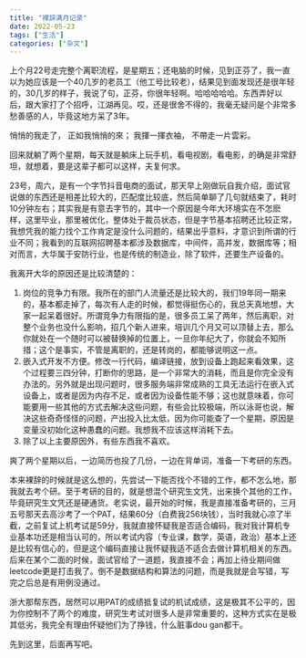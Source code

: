 ```yaml
---
title: "裸辞满月记录"
date: 2022-05-23
tags: ["生活"]
categories: ["杂文"]
---
```






上个月22号走完整个离职流程，是星期五；还电脑的时候，见到正芬了，我一直以为她应该是一个40几岁的老员工（他工号比较老），结果见到面发现还是很年轻的，30几岁的样子，我说了句，正芬，你很年轻啊。哈哈哈哈哈。东西弄好以后，跟大家打了个招呼，江湖再见。哎，还是很舍不得的，我毫无疑问是个非常多愁善感的人，毕竟这地方呆了3年。

悄悄的我走了，
正如我悄悄的來；
我揮一揮衣袖，
不帶走一片雲彩。



回来就躺了两个星期，每天就是躺床上玩手机，看电视剧，看电影，的确是非常舒坦，就想着，要是这辈子都可以这样，夫复何求。



23号，周六，是有一个字节抖音电商的面试，那天早上刚做玩自我介绍，面试官说做的东西还是相差比较大的，匹配度比较底，然后简单聊了几句就结束了，耗时10分钟左右；其实我是有意去字节的，其中一个原因是今年大环境实在不怎麽样，这里毕业，那里被优化，整体处于裁员状态，但是字节基本招聘还比较正常，我想凭我的能力找个工作肯定是没什么问题的，结果出乎意料，才意识到所谓的行业不同；我看到的互联网招聘基本都涉及数据库，中间件，高并发，数据库等；相对而言，大华属于安防行业，也是传统的制造业，除了软件，还要生产设备的。



我离开大华的原因还是比较清楚的：

1. 岗位的竞争力有限。我所在的部门人流量还是比较大的，我们19年同一期来的，基本都走掉了，每次有人走的时候，都觉得挺伤心的，我总天真地想，大家一起呆着很好。所谓竞争力有限指的是，很多员工呆了两年，然后离职，对整个业务也没什么影响，招几个新人进来，培训几个月又可以顶替上去，那么你就处在一个随时可以被替换掉的位置上，一旦你年纪大了，你就会不知所措；这个是事实，不管是离职的，还是转岗的，都能够说明这一点。
2. 嵌入式开发不方便。修改一行代码，编译链接，放到设备上跑起来看效果，这个过程要三四分钟，打断你的思路，是一个非常大的消耗，而且是你完全没有办法的。另外就是出现问题时，很多服务端非常成熟的工具无法运行在嵌入式设备上，或者是因为内存不足，或者因为设备性能不够；这也就意味着，你可能要用一些其他的方式去解决这些问题，有些会比较极端，所以泳哥也说，解决这些奇奇怪怪的问题，产出投入比太低，因为你可能查了一个星期，原因是变量没初始化这种愚蠢的问题。我想我不应该这样消耗下去。
3. 除了以上主要原因外，有些东西我不喜欢。



爽了两个星期以后，一边简历也投了几份，一边在背单词，准备一下考研的东西。

本来裸辞的时候就是这么想的，先尝试一下能否找个不错的工作，都不怎么地，那我就去考个研。至于考研的目的，就是想混个研究生文凭，出来换个其他的工作，毕竟研究生文凭还是硬通货。老实说，最开始的时候，我是直接准备考研的，三月五号那天去高沙考了一个PAT，结果60分（白费我256块钱），当时我就心凉了半截，之前复试上机考试是59分，我就直接怀疑我是否适合编码，我对我计算机专业基本功还是相当认可的，所以考试内容（专业课，数学，英语，政治）基本上还是比较有信心的，但是这个编码直接让我怀疑我适不适合去做计算机相关的东西。后来在某个二面的时候，面试官给了一道题，我直接不会；再加上待业期间做leetcode更是打击我了。倒不是数据结构和算法的问题，而是我就是会写错，写完之后总是有用例没通过。

浙大那帮东西，居然可以用PAT的成绩抵复试的机试成绩，这是极其不公平的，因为你控制不了两个的难度，研究生考试对很多人是非常重要的，这种方式实在是极其低劣，我完全有理由怀疑他们为了挣钱，什么脏事dou gan都干。



先到这里，后面再写吧。











